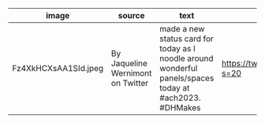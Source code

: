 |  image |source   |text   |link   |date   |
|---|---|---|---|---|
| Fz4XkHCXsAA1SId.jpeg  | By Jaqueline Wernimont on Twitter  |  made a new status card for today as I noodle around wonderful panels/spaces today at #ach2023. #DHMakes |  https://twitter.com/profwernimont/status/1674802071877435395?s=20 |  2023-06-30 |
